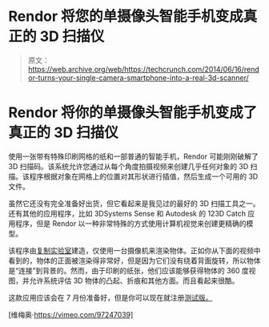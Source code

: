# Rendor 将您的单摄像头智能手机变成真正的 3D 扫描仪 

> 原文：<https://web.archive.org/web/https://techcrunch.com/2014/06/16/rendor-turns-your-single-camera-smartphone-into-a-real-3d-scanner/>

# Rendor 将你的单摄像头智能手机变成了真正的 3D 扫描仪

使用一张带有特殊印刷网格的纸和一部普通的智能手机，Rendor 可能刚刚破解了 3D 扫描码。该系统允许您通过从每个角度拍摄视频来创建几乎任何对象的 3D 扫描。该程序根据对象在网格上的位置对其形状进行插值，然后生成一个可用的 3D 文件。

虽然它还没有完全准备好出货，但它看起来是我见过的最好的 3D 扫描工具之一。还有其他的应用程序，比如 3DSystems Sense 和 Autodesk 的 123D Catch 应用程序，但是 Rendor 以一种非常特殊的方式使用计算机视觉来创建更精确的模型。

该程序由[复制实验室](https://web.archive.org/web/20230129235419/http://replicalabs.com/)建造，仅使用一台摄像机来渲染物体。正如你从下面的视频中看到的，物体的正面被渲染得非常好，但是因为它们没有绕着背面旋转，所以物体是“连接”到背景的。然而，由于印刷的纸张，他们应该能够获得物体的 360 度视图，并允许系统评估 3D 物体的凸起、折痕和其他方面。而且看起来很酷。

这款应用应该会在 7 月份准备好，但是你可以现在就注册[测试版。](https://web.archive.org/web/20230129235419/http://rendor.co/)

[维梅奥·https://vimeo.com/97247039]